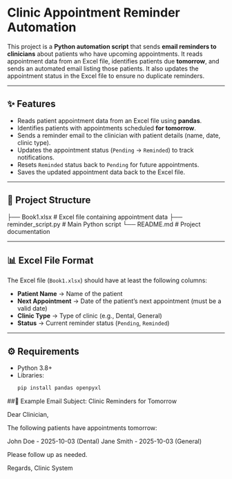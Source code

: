 # Clinic Appointment Reminder Automation

This project is a **Python automation script** that sends **email reminders to clinicians** about patients who have upcoming appointments. It reads appointment data from an Excel file, identifies patients due **tomorrow**, and sends an automated email listing those patients. It also updates the appointment status in the Excel file to ensure no duplicate reminders.

---

## ✨ Features
- Reads patient appointment data from an Excel file using **pandas**.  
- Identifies patients with appointments scheduled **for tomorrow**.  
- Sends a reminder email to the clinician with patient details (name, date, clinic type).  
- Updates the appointment status (`Pending` → `Reminded`) to track notifications.  
- Resets `Reminded` status back to `Pending` for future appointments.  
- Saves the updated appointment data back to the Excel file.

---

## 📂 Project Structure
├── Book1.xlsx # Excel file containing appointment data
├── reminder_script.py # Main Python script
└── README.md # Project documentation


---

## 📊 Excel File Format
The Excel file (`Book1.xlsx`) should have at least the following columns:

- **Patient Name** → Name of the patient  
- **Next Appointment** → Date of the patient’s next appointment (must be a valid date)  
- **Clinic Type** → Type of clinic (e.g., Dental, General)  
- **Status** → Current reminder status (`Pending`, `Reminded`)  

---

## ⚙️ Requirements
- Python 3.8+  
- Libraries:  
  ```bash
  pip install pandas openpyxl

##📌 Example Email
Subject: Clinic Reminders for Tomorrow

Dear Clinician,

The following patients have appointments tomorrow:

John Doe - 2025-10-03 (Dental)
Jane Smith - 2025-10-03 (General)

Please follow up as needed.

Regards,
Clinic System

